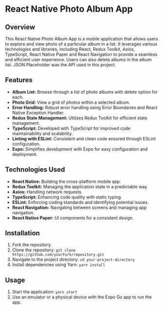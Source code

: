 # React Native Photo Album App

## Overview

This React Native Photo Album App is a mobile application that allows users to explore and view photo of a particular album in a list. It leverages various technologies and libraries, including React, Redux Toolkit, Axios, TypeScript, React Native Paper and React Navigation to provide a seamless and efficient user experience. Users can also delete albums in the album list. JSON Placeholder was the API used in this project.

## Features

- **Album List:** Browse through a list of photo albums with delete option for each.
- **Photo Grid:** View a grid of photos within a selected album.
- **Error Handling:** Robust error handling using Error Boundaries and React Native Exception Handler.
- **Redux State Management:** Utilizes Redux Toolkit for efficient state management.
- **TypeScript:** Developed with TypeScript for improved code maintainability and scalability.
- **Linting with ESLint:** Consistent and clean code ensured through ESLint configuration.
- **Expo:** Simplifies development with Expo for easy configuration and deployment.

## Technologies Used

- **React Native:** Building the cross-platform mobile app.
- **Redux Toolkit:** Managing the application state in a predictable way.
- **Axios:** Handling network requests.
- **TypeScript:** Enhancing code quality with static typing.
- **ESLint:** Enforcing coding standards and identifying potential issues.
- **React Navigation:** Navigating between screens and managing app navigation.
- **React Native Paper:** UI components for a consistent design.

## Installation

1. Fork the repository.
2. Clone the repository: `git clone https://github.com/yourFork/repository.git`
3. Navigate to the project directory: `cd your-project-directory`
4. Install dependencies using Yarn: `yarn install`

## Usage

1. Start the application: `yarn start`
2. Use an emulator or a physical device with the Expo Go app to run the app.
